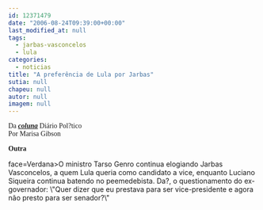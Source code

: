 ```yaml
---
id: 12371479
date: "2006-08-24T09:39:00+00:00"
last_modified_at: null
tags:
  - jarbas-vasconcelos
  - lula
categories:
  - noticias
title: "A preferência de Lula por Jarbas"
sutia: null
chapeu: null
autor: null
imagem: null
---
```

<p><P><FONT face=Verdana>Da <STRONG><EM><U><A href=\"https://www.pernambuco.com/diario/2006/08/24/politica2_0.asp\" target=_blank>coluna</A></U></EM></STRONG> Diário Pol?tico<BR>Por Marisa Gibson</FONT></P></p>
<p><P><FONT face=Verdana><STRONG>Outra </STRONG></FONT></P></p>
<p><P><FONT</p>
<p> face=Verdana>O ministro Tarso Genro continua elogiando Jarbas Vasconcelos, a quem Lula queria como candidato a vice, enquanto Luciano Siqueira continua batendo no peemedebista. Da?, o questionamento do ex-governador: \"Quer dizer que eu prestava para ser vice-presidente e agora não presto para ser senador?\"</FONT></P> </p>
